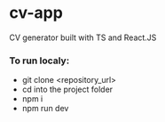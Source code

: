 # cv-app
CV generator built with TS and React.JS

### To run localy:

- git clone <repository_url>
- cd into the project folder
- npm i
- npm run dev
